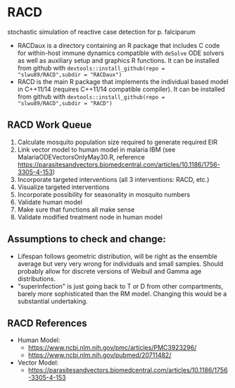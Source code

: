 # RACD
stochastic simulation of reactive case detection for p. falciparum

* RACDaux is a directory containing an R package that includes C code for within-host immune dynamics compatible with `deSolve` ODE solvers as well as auxiliary setup and graphics R functions. It can be installed from github with `devtools::install_github(repo = "slwu89/RACD",subdir = "RACDaux")`
* RACD is the main R package that implements the individual based model in C++11/14 (requires C++11/14 compatible compiler). It can be installed from github with `devtools::install_github(repo = "slwu89/RACD",subdir = "RACD")`

## RACD Work Queue
1. Calculate mosquito population size required to generate required EIR
2. Link vector model to human model in malaria IBM (see MalariaODEVectorsOnlyMay30.R, reference https://parasitesandvectors.biomedcentral.com/articles/10.1186/1756-3305-4-153)
3. Incorporate targeted interventions (all 3 interventions: RACD, etc.)
4. Visualize targeted interventions
5. Incorporate possibility for seasonality in mosquito numbers
6. Validate human model
7. Make sure that functions all make sense
8. Validate modified treatment node in human model

## Assumptions to check and change:
* Lifespan follows geometric distribution, will be right as the ensemble average but very very wrong for individuals and small samples. Should probably allow for discrete versions of Weibull and Gamma age distributions.
* "superinfection" is just going back to T or D from other compartments, barely more sophisticated than the RM model. Changing this would be a substantial undertaking.

## RACD References
* Human Model:
  * https://www.ncbi.nlm.nih.gov/pmc/articles/PMC3923296/
  * https://www.ncbi.nlm.nih.gov/pubmed/20711482/
* Vector Model:
  * https://parasitesandvectors.biomedcentral.com/articles/10.1186/1756-3305-4-153
